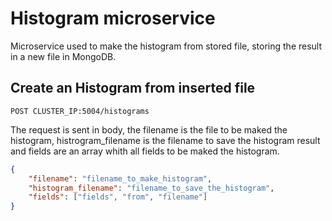 # Histogram microservice
Microservice used to make the histogram from stored file, storing the result in a new file in MongoDB.

## Create an Histogram from inserted file
`POST CLUSTER_IP:5004/histograms`

The request is sent in body, the filename is the file to be maked the histogram, histrogram_filename is the filename to save the histogram result and fields are an array whith all fields to be maked the histogram.

```json
{
    "filename": "filename_to_make_histogram",
    "histogram_filename": "filename_to_save_the_histogram",
    "fields": ["fields", "from", "filename"]
}
```
